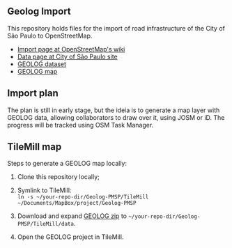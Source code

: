 ## Geolog Import

This repository holds files for the import of road infrastructure of the City of São Paulo to OpenStreetMap.

* [Import page at OpenStreetMap's wiki](https://wiki.openstreetmap.org/wiki/Geolog_PMSP_Import)
* [Data page at City of São Paulo site](http://www.prefeitura.sp.gov.br/cidade/secretarias/desenvolvimento_urbano/dados_estatisticos/index.php?p=160798)
* [GEOLOG dataset](http://www.prefeitura.sp.gov.br/cidade/secretarias/upload/desenvolvimento_urbano/dados_estatisticos/arquivos/20131203_geolog.zip)
* [GEOLOG map](https://api.tiles.mapbox.com/v4/mapaslivres.hnhcwhfr/page.html?access_token=pk.eyJ1IjoibWFwYXNsaXZyZXMiLCJhIjoidmVxbkRhRSJ9.fe8NAiiw9ACGjVgGgowbgg)

## Import plan

The plan is still in early stage, but the ideia is to generate a map layer with GEOLOG data, allowing collaborators to draw over it, using JOSM or iD. The progress will be tracked using OSM Task Manager.

## TileMill map

Steps to generate a GEOLOG map locally:

1. Clone this repository locally;

2. Symlink to TileMill:<br/>
`ln -s ~/your-repo-dir/Geolog-PMSP/TileMill ~/Documents/MapBox/project/Geolog-PMSP`

3. Download and expand [GEOLOG zip](http://www.prefeitura.sp.gov.br/cidade/secretarias/upload/desenvolvimento_urbano/dados_estatisticos/arquivos/20131203_geolog.zip) to `~/your-repo-dir/Geolog-PMSP/TileMill/data`.

4. Open the GEOLOG project in TileMill.
